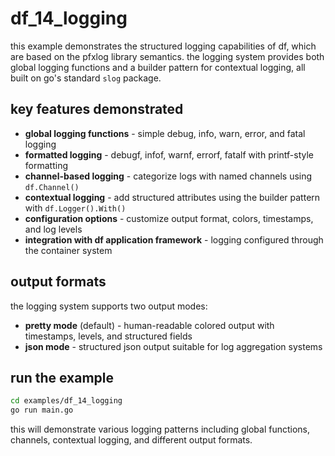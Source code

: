 # df_14_logging

this example demonstrates the structured logging capabilities of df, which are based on the pfxlog library semantics. the logging system provides both global logging functions and a builder pattern for contextual logging, all built on go's standard `slog` package.

## key features demonstrated

* **global logging functions** - simple debug, info, warn, error, and fatal logging
* **formatted logging** - debugf, infof, warnf, errorf, fatalf with printf-style formatting  
* **channel-based logging** - categorize logs with named channels using `df.Channel()`
* **contextual logging** - add structured attributes using the builder pattern with `df.Logger().With()`
* **configuration options** - customize output format, colors, timestamps, and log levels
* **integration with df application framework** - logging configured through the container system

## output formats

the logging system supports two output modes:

* **pretty mode** (default) - human-readable colored output with timestamps, levels, and structured fields
* **json mode** - structured json output suitable for log aggregation systems

## run the example

```bash
cd examples/df_14_logging
go run main.go
```

this will demonstrate various logging patterns including global functions, channels, contextual logging, and different output formats.